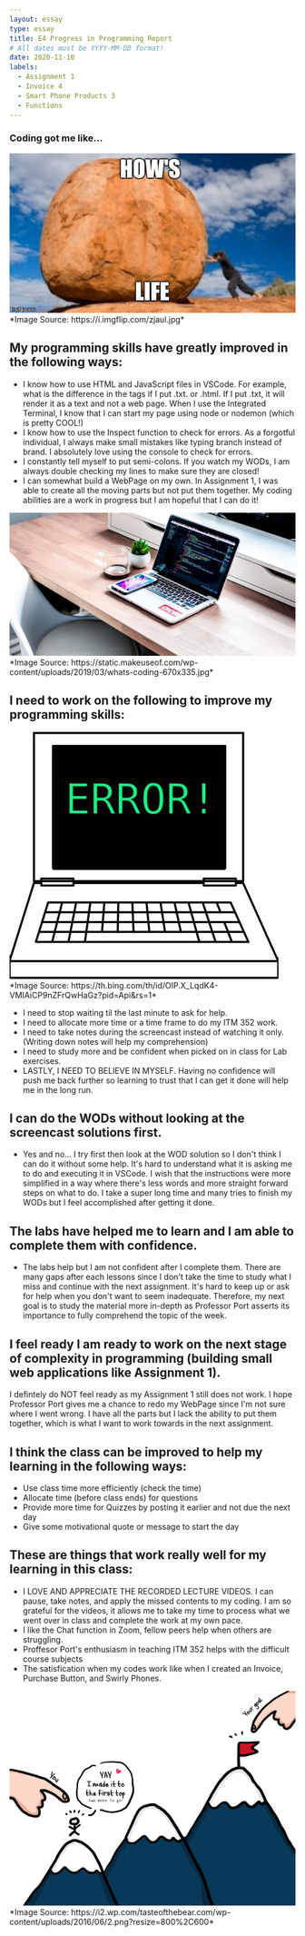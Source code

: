 ```yaml
---
layout: essay
type: essay
title: E4 Progress in Programming Report
# All dates must be YYYY-MM-DD format!
date: 2020-11-10
labels:
  - Assignment 1
  - Invoice 4
  - Smart Phone Products 3
  - Functions 
---
```

### Coding got me like... 
<img class="ui medium center spaced image" src="../images/LifeisHard.jpg">
*Image Source: https://i.imgflip.com/zjaul.jpg*

## My programming skills have greatly improved in the following ways:
- I know how to use HTML and JavaScript files in VSCode. 
For example, what is the difference in the tags if I put .txt. or .html. If I put .txt, it will render it as a text and not a web page. 
When I use the Integrated Terminal, I know that I can start my page using node or nodemon (which is pretty COOL!)
- I know how to use the Inspect function to check for errors.
As a forgotful individual, I always make small mistakes like typing branch instead of brand. I absolutely love using the console to check for errors. 
- I constantly tell myself to put semi-colons.
If you watch my WODs, I am always double checking my lines to make sure they are closed! 
- I can somewhat build a WebPage on my own.
In Assignment 1, I was able to create all the moving parts but not put them together. My coding abilities are a work in progress but I am hopeful that I can do it! 

<img class="ui medium center spaced image" src="../images/CodingDesk.jpg">
*Image Source: https://static.makeuseof.com/wp-content/uploads/2019/03/whats-coding-670x335.jpg*


## I need to work on the following to improve my programming skills:

<img class="ui medium center spaced image" src="../images/Error.jpg">
*Image Source: https://th.bing.com/th/id/OIP.X_LqdK4-VMIAiCP9nZFrQwHaGz?pid=Api&rs=1*

- I need to stop waiting til the last minute to ask for help. 
- I need to allocate more time or a time frame to do my ITM 352 work.
- I need to take notes during the screencast instead of watching it only. (Writing down notes will help my comprehension) 
- I need to study more and be confident when picked on in class for Lab exercises. 
- LASTLY, I NEED TO BELIEVE IN MYSELF. Having no confidence will push me back further so learning to trust that I can get it done will help me in the long run. 

## I can do the WODs without looking at the screencast solutions first.
- Yes and no... I try first then look at the WOD solution so I don't think I can do it without some help. It's hard to understand what it is asking me to do 
and executing it in VSCode. I wish that the instructions were more simplified in a way where there's less words and more straight forward steps on what to do. 
I take a super long time and many tries to finish my WODs but I feel accomplished after getting it done. 

## The labs have helped me to learn and I am able to complete them with confidence.
- The labs help but I am not confident after I complete them. There are many gaps after each lessons since I don't take the time to study what I miss and continue 
with the next assignment. It's hard to keep up or ask for help when you don't want to seem inadequate. Therefore, my next goal is to study the material more in-depth
as Professor Port asserts its importance to fully comprehend the topic of the week. 

## I feel ready I am ready to work on the next stage of complexity in programming (building small web applications like Assignment 1).
I defintely do NOT feel ready as my Assignment 1 still does not work. I hope Professor Port gives me a chance to redo my WebPage since I'm not sure where I went wrong. 
I have all the parts but I lack the ability to put them together, which is what I want to work towards in the next assignment.

## I think the class can be improved to help my learning in the following ways:
- Use class time more efficiently (check the time) 
- Allocate time (before class ends) for questions
- Provide more time for Quizzes by posting it earlier and not due the next day 
- Give some motivational quote or message to start the day 

## These are things that work really well for my learning in this class:
- I LOVE AND APPRECIATE THE RECORDED LECTURE VIDEOS. I can pause, take notes, and apply the missed contents to my coding. I am so grateful for the videos,
it allows me to take my time to process what we went over in class and complete the work at my own pace. 
- I like the Chat function in Zoom, fellow peers help when others are struggling. 
- Proffesor Port's enthusiasm in teaching ITM 352 helps with the difficult course subjects
- The satisfication when my codes work like when I created an Invoice, Purchase Button, and Swirly Phones. 

<img class="ui medium center spaced image" src="../images/TwoMore.png">
*Image Source: https://i2.wp.com/tasteofthebear.com/wp-content/uploads/2016/06/2.png?resize=800%2C600*
